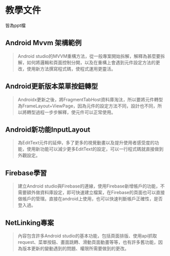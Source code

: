 # 教學文件
皆為ppt檔

## Android Mvvm 架構範例
> Android studio的MVVM重構方法，從一般專案開始拆解，解釋為甚麼要拆解，如何將邏輯和頁面控制分開，以及在重構上會遇到元件設定方法的更改，使用新方法撰寫程式碼，使程式運用更靈活。

## Android更新版本菜單按鈕轉型
>Androidx更新之後，將FragmentTabHost資料庫淘汰，所以要將元件轉型為FrameLayout+ViewPage，因為元件的設定方法不同，設計也不同，所以將轉型過程一步步解釋，使元件可以正常使用。

## Android新功能InputLayout
>為EditText元件的延伸，多了更多的視覺動畫以及提升使用者感受度的功能，使用新功能可以減少更多EditText的設定，可以一行程式碼就直接做到外觀設定。

## Firebase學習
>建立Android studio與Firebase的連線，使用Firebase新增帳戶的功能，不需要額外做資料庫設定，即可快速建立檔案，在Firebase的頁面也可以直接做帳戶的管理。直接在android上使用，也可以快速判斷帳戶正確性，是否登入過。

## NetLinking專案
>內容包含許多Android studio的基本功能，包括頁面排版、使用api抓取request、菜單按鈕、畫面跳轉、滑動頁面動畫等等，也有許多舊功能，因為版本更新的變動遇到的問題、權限所需要做到的更改。
